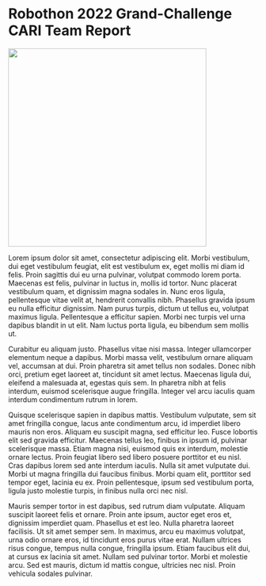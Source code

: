 # Robothon 2022 Grand-Challenge CARI Team Report

<p align="left">
  <img height="400" src="https://github.com/JRL-CARI-CNR-UNIBS/robothon2022_report/blob/master/images/Robothon_Setup_Without_Electromagnet.png">
</p>


Lorem ipsum dolor sit amet, consectetur adipiscing elit. Morbi vestibulum, dui eget vestibulum feugiat, elit est vestibulum ex, eget mollis mi diam id felis. Proin sagittis dui eu urna pulvinar, volutpat commodo lorem porta. Maecenas est felis, pulvinar in luctus in, mollis id tortor. Nunc placerat vestibulum quam, et dignissim magna sodales in. Nunc eros ligula, pellentesque vitae velit at, hendrerit convallis nibh. Phasellus gravida ipsum eu nulla efficitur dignissim. Nam purus turpis, dictum ut tellus eu, volutpat maximus ligula. Pellentesque a efficitur sapien. Morbi nec turpis vel urna dapibus blandit in ut elit. Nam luctus porta ligula, eu bibendum sem mollis ut.

Curabitur eu aliquam justo. Phasellus vitae nisi massa. Integer ullamcorper elementum neque a dapibus. Morbi massa velit, vestibulum ornare aliquam vel, accumsan at dui. Proin pharetra sit amet tellus non sodales. Donec nibh orci, pretium eget laoreet at, tincidunt sit amet lectus. Maecenas ligula dui, eleifend a malesuada at, egestas quis sem. In pharetra nibh at felis interdum, euismod scelerisque augue fringilla. Integer vel arcu iaculis quam interdum condimentum rutrum in lorem.

Quisque scelerisque sapien in dapibus mattis. Vestibulum vulputate, sem sit amet fringilla congue, lacus ante condimentum arcu, id imperdiet libero mauris non eros. Aliquam eu suscipit magna, sed efficitur leo. Fusce lobortis elit sed gravida efficitur. Maecenas tellus leo, finibus in ipsum id, pulvinar scelerisque massa. Etiam magna nisi, euismod quis ex interdum, molestie ornare lectus. Proin feugiat libero sed libero posuere porttitor et eu nisl. Cras dapibus lorem sed ante interdum iaculis. Nulla sit amet vulputate dui. Morbi ut magna fringilla dui faucibus finibus. Morbi quam elit, porttitor sed tempor eget, lacinia eu ex. Proin pellentesque, ipsum sed vestibulum porta, ligula justo molestie turpis, in finibus nulla orci nec nisl.

Mauris semper tortor in est dapibus, sed rutrum diam vulputate. Aliquam suscipit laoreet felis et ornare. Proin ante ipsum, auctor eget eros et, dignissim imperdiet quam. Phasellus et est leo. Nulla pharetra laoreet facilisis. Ut sit amet semper sem. In maximus, arcu eu maximus volutpat, urna odio ornare eros, id tincidunt eros purus vitae erat. Nullam ultrices risus congue, tempus nulla congue, fringilla ipsum. Etiam faucibus elit dui, at cursus ex lacinia sit amet. Nullam sed pulvinar tortor. Morbi et molestie arcu. Sed est mauris, dictum id mattis congue, ultricies nec nisl. Proin vehicula sodales pulvinar.
